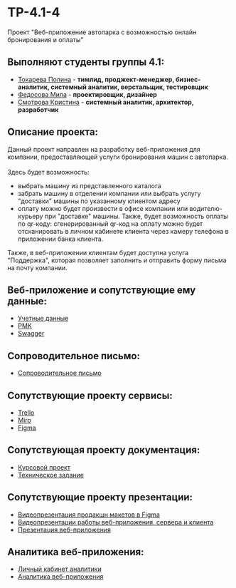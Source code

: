 # TP-4.1-4
Проект "Веб-приложение автопарка с возможностью онлайн бронирования и оплаты"<br />

## Выполняют студенты группы 4.1:<br />
* [Токарева Полина](https://github.com/plnppt) - **тимлид, проджект-менеджер, бизнес-аналитик, системный аналитик, верстальщик, тестировщик**<br />
* [Федосова Мила](https://github.com/MilaMi1a) - **проектировщик, дизайнер**<br />
* [Смотрова Кристина](https://github.com/ksmtrv) - **системный аналитик, архитектор, разработчик**<br />

## Описание проекта:<br />
Данный проект направлен на разработку веб-приложения для компании, предоставляющей услуги бронирования машин с автопарка.<br />
<br /> Здесь будет возможность:
* выбрать машину из представленного каталога
* забрать машину в отделении компании или выбрать услугу "доставки" машины по указанному клиентом адресу
* оплату можно будет произвести в офисе компании или водителю-курьеру при "доставке" машины. Также, будет возможность оплаты по qr-коду: сгенерированный qr-код на оплату можно будет отсканировать в личном кабинете клиента через камеру телефона в приложении банка клиента.<br />

Также, в веб-приложении клиентам будет доступна услуга "Поддержка", которая позволяет заполнить и отправить форму письма на почту компании.<br />

## Веб-приложение и сопутствующие ему данные:
- [Учетные данные](https://github.com/plnppt/Programming-technologies-project/blob/master/Учетные%20данные/Учетные%20данные.pdf)<br />
- [PMK](http://46.29.161.218:7000)<br />
- [Swagger](http://46.29.161.218:7000/swagger/)<br />

## Сопроводительное письмо:
- [Сопроводительное письмо]()<br />

## Сопутствующие проекту сервисы:
- [Trello](https://trello.com/b/GA67Vwpq/система-каршеринга-с-возможностью-онлайн-бронирования-и-оплаты)<br />
- [Miro](https://miro.com/app/board/uXjVPEQjSbs=/?share_link_id=681059333766)<br />
- [Figma](https://www.figma.com/file/BBRdUWfbXjf8dhf9R5g0lC/%D0%9A%D0%B0%D1%80%D1%88%D0%B5%D1%80%D0%B8%D0%BD%D0%B3?node-id=0%3A1&t=HeMYVdNPsMy2vdgz-1)<br />

## Сопутствующая проекту документация:
- [Курсовой проект](https://github.com/plnppt/Programming-technologies-project/tree/master/Курсовой%20проект)<br /> 
- [Техническое задание](https://github.com/plnppt/Programming-technologies-project/tree/master/Техническое%20задание)<br /> 

## Сопутствующие проекту презентации:
- [Видеопрезентация продакшн макетов в Figma](https://drive.google.com/drive/folders/1Br-dU6CchNWwLAyggap6VBpt1RcF8YFe)<br />
- [Видеопрезентации работы веб-приложения, сервера и клиента](https://drive.google.com/drive/u/1/folders/1vope6PB8pVRtjJP9BcnmtJtPYTNQ2t5w)<br />
- [Презентация веб-приложения]()<br />

## Аналитика веб-приложения:
- [Личный кабинет аналитики](https://metrika.yandex.ru/dashboard?id=93802524)<br />
- [Аналитика веб-приложения](https://github.com/plnppt/Programming-technologies-project/tree/master/Аналитика%20веб-приложения)<br />
